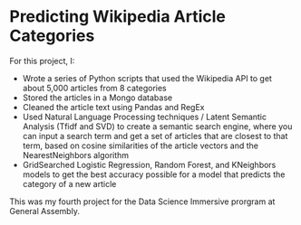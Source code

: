 # Predicting Wikipedia Article Categories 

For this project, I:

  * Wrote a series of Python scripts that used the Wikipedia API to get about 5,000 articles from 8 categories
  * Stored the articles in a Mongo database
  * Cleaned the article text using Pandas and RegEx
  * Used Natural Language Processing techniques / Latent Semantic Analysis (Tfidf and SVD) to create a semantic search engine, where you can input a search term and get a set of articles that are closest to that term, based on cosine similarities of the article vectors and the NearestNeighbors algorithm
  * GridSearched Logistic Regression, Random Forest, and KNeighbors models to get the best accuracy possible for a model that predicts the category of a new article

This was my fourth project for the Data Science Immersive prorgram at General Assembly.  
